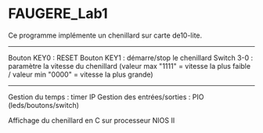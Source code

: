 # FAUGERE_Lab1

Ce programme implémente un chenillard sur carte de10-lite.

---------------------

Bouton KEY0 : RESET
Bouton KEY1 : démarre/stop le chenillard
Switch 3-0 : paramètre la vitesse du chenillard (valeur max "1111" = vitesse la plus faible / valeur min "0000" = vitesse la plus grande)

---------------------

Gestion du temps : timer IP
Gestion des entrées/sorties : PIO (leds/boutons/switch)

Affichage du chenillard en C sur processeur NIOS II



